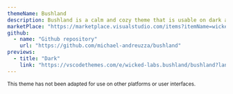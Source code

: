 ```yaml
---
themeName: Bushland
description: Bushland is a calm and cozy theme that is usable on dark and very light spaces
marketPlace: "https://marketplace.visualstudio.com/items?itemName=wicked-labs.bushland"
github:
  - name: "Github repository"
    url: "https://github.com/michael-andreuzza/bushland"
previews:
  - title: "Dark"
    link: "https://vscodethemes.com/e/wicked-labs.bushland/bushland?language=javascript"
---
```

<sub>This theme has not been adapted for use on other platforms or user interfaces.</sub>

